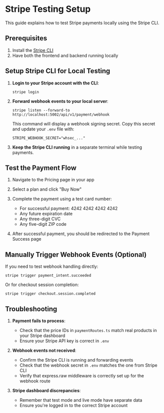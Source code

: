 # Stripe Testing Setup

This guide explains how to test Stripe payments locally using the Stripe CLI.

## Prerequisites

1. Install the [Stripe CLI](https://stripe.com/docs/stripe-cli#install)
2. Have both the frontend and backend running locally

## Setup Stripe CLI for Local Testing

1. **Login to your Stripe account with the CLI**:
   ```
   stripe login
   ```

2. **Forward webhook events to your local server**:
   ```
   stripe listen --forward-to http://localhost:5002/api/v1/payment/webhook
   ```
   This command will display a webhook signing secret. Copy this secret and update your `.env` file with:
   ```
   STRIPE_WEBHOOK_SECRET="whsec_..."
   ```

3. **Keep the Stripe CLI running** in a separate terminal while testing payments.

## Test the Payment Flow

1. Navigate to the Pricing page in your app
2. Select a plan and click "Buy Now"
3. Complete the payment using a test card number:
   - For successful payment: 4242 4242 4242 4242
   - Any future expiration date
   - Any three-digit CVC
   - Any five-digit ZIP code

4. After successful payment, you should be redirected to the Payment Success page

## Manually Trigger Webhook Events (Optional)

If you need to test webhook handling directly:

```
stripe trigger payment_intent.succeeded
```

Or for checkout session completion:

```
stripe trigger checkout.session.completed
```

## Troubleshooting

1. **Payment fails to process**:
   - Check that the price IDs in `paymentRoutes.ts` match real products in your Stripe dashboard
   - Ensure your Stripe API key is correct in `.env`

2. **Webhook events not received**:
   - Confirm the Stripe CLI is running and forwarding events
   - Check that the webhook secret in `.env` matches the one from Stripe CLI
   - Verify that express.raw middleware is correctly set up for the webhook route

3. **Stripe dashboard discrepancies**:
   - Remember that test mode and live mode have separate data
   - Ensure you're logged in to the correct Stripe account 